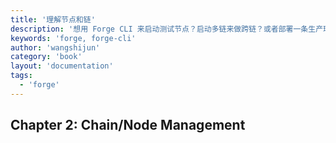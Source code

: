 ```yaml
---
title: '理解节点和链'
description: '想用 Forge CLI 来启动测试节点？启动多链来做跨链？或者部署一条生产环境的链？都不在话下'
keywords: 'forge, forge-cli'
author: 'wangshijun'
category: 'book'
layout: 'documentation'
tags:
  - 'forge'
---
```


## Chapter 2: Chain/Node Management
